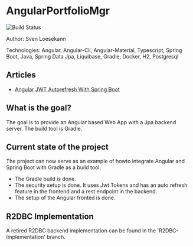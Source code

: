 # AngularPortfolioMgr


![Build Status](https://travis-ci.org/Angular2Guy/AngularPortfolioMgr.svg?branch=master)

Author: Sven Loesekann

Technologies: Angular, Angular-Cli, Angular-Material, Typescript, Spring Boot, Java, Spring Data Jpa, Liquibase, Gradle, Docker, H2, Postgresql

## Articles
* [Angular JWT Autorefresh With Spring Boot](https://dzone.com/articles/angular-jwt-token-autoupdates-with-spring-boot)

## What is the goal?
The goal is to provide an Angular based Web App with a Jpa backend server. The build tool is Gradle.

## Current state of the project
The project can now serve as an example of howto integrate Angular and Spring Boot with Gradle as a build tool.
* The Gradle build is done. 
* The security setup is done. It uses Jwt Tokens and has an auto refresh feature in the frontend and a rest endpoint in the backend. 
* The setup of the Angular fronted is done. 

## R2DBC Implementation
A retired R2DBC backend implementation can be found in the 'R2DBC-Implementation' branch.
